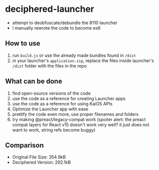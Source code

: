 # deciphered-launcher

- attempt to deobfuscate/debundle the 8110 launcher
- I manually rewrote the code to become es6

## How to use

1. run `build.js` or use the already made bundles found in `/dist`
2. in your launcher's `application.zip`, replace the files inside launcher's `/dist` folder with the files in the repo

## What can be done

1. find open-source versions of the code
2. use the code as a reference for creating Launcher apps
3. use the code as a reference for using KaiOS APIs
4. Optimize the Launcher app with ease
5. prettify the code even more, use proper filenames and folders
6. try making @preact/legacy-compat work (spoiler alert: the preact compat layers for React v15 doesn't work very well? it just does not want to work, string refs become buggy)

## Comparison

- Original File Size: 354.9kB
- Deciphered Version: 292.1kB
